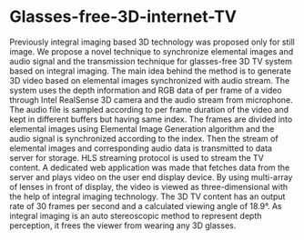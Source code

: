 # Glasses-free-3D-internet-TV
Previously integral imaging based 3D technology was proposed only for still image. We propose a novel technique to synchronize elemental images and audio signal and the transmission technique for glasses-free 3D TV system based on integral imaging. The main idea behind the method is to generate 3D video based on elemental images synchronized with audio stream. The system uses the depth information and RGB data of per frame of a video through Intel RealSense 3D camera and the audio stream from microphone. The audio file is sampled according to per frame duration of the video and kept in different buffers but having same index. The frames are divided into elemental images using Elemental Image Generation algorithm and the audio signal is synchronized according to the index. Then the stream of elemental images and corresponding audio data is transmitted to data server for storage. HLS streaming protocol is used to stream the TV content. A dedicated web application was made that fetches data from the server and plays video on the user end display device. By using multi-array of lenses in front of display, the video is viewed as three-dimensional with the help of integral imaging technology. The 3D TV content has an output rate of 30 frames per second and a calculated viewing angle of 18.9°. As integral imaging is an auto stereoscopic method to represent depth perception, it frees the viewer from wearing any 3D glasses.
